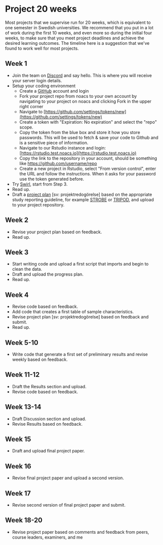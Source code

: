 # Project 20 weeks

Most projects that we supervise run for 20 weeks, which is equivalent
to one semester in Swedish universities. We recommend that you put in
a lot of work during the first 10 weeks, and even more so during the
initial four weeks, to make sure that you meet project deadlines and
achieve the desired learning outcomes. The timeline here is a
suggestion that we've found to work well for most projects.

## Week 1

- Join the team on [Discord](https://discord.gg/CFEY2RUUDX) and say
  hello. This is where you will receive your server login details.
- Setup your coding environment
  - Create a [GitHub](https://github.com/) account and login
  - Fork your project repo from noacs to your own account by
    navigating to your project on noacs and clicking Fork in the upper
    right corner
  - Navigate to
    [https://github.com/settings/tokens/new](https://github.com/settings/tokens/new)
  - Create a token with "Expiration: No expiration" and select the
    "repo" scope.
  - Copy the token from the blue box and store it how you store
    passwords. This will be used to fetch & save your code to Github
    and is a sensitive piece of information.
  - Navigate to our Rstudio instance and login:
    [https://rstudio.test.noacs.io](https://rstudio.test.noacs.io)
  - Copy the link to the repository in your account, should be
    something like https://github.com/username/repo
  - Create a new project in Rstudio, select "From version control",
    enter the URL and follow the instructions. When it asks for your
    password use the token generated before.
- Try [Swirl](https://swirlstats.com/students.html), start from Step
  3.
- Read up.
- Draft a [project plan](project-plan.md) [sv: projektredogörelse]
  based on the appropriate study reporting guideline, for example
  [STROBE](https://www.equator-network.org/reporting-guidelines/strobe/)
  or
  [TRIPOD](https://www.equator-network.org/reporting-guidelines/tripod-statement/),
  and upload to your project repository.

## Week 2

- Revise your project plan based on feedback.
- Read up.

## Week 3

- Start writing code and upload a first script that imports and begin to clean the data.
- Draft and upload the progress plan.
- Read up.

## Week 4

- Revise code based on feedback.
- Add code that creates a first table of sample characteristics.
- Revise project plan [sv: projektredogörelse] based on feedback and submit.
- Read up.

## Week 5-10

- Write code that generate a first set of preliminary results and revise weekly based on feedback.

## Week 11-12

- Draft the Results section and upload.
- Revise code based on feedback.

## Week 13-14

- Draft Discussion section and upload.
- Revise Results based on feedback.

## Week 15

- Draft and upload final project paper.

## Week 16

- Revise final project paper and upload a second version.

## Week 17

- Revise second version of final project paper and submit.

## Week 18-20

- Revise project paper based on comments and feedback from peers, course leaders, examiners, and me
